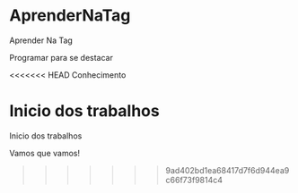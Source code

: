 # AprenderNaTag
Aprender Na Tag

Programar para se destacar

<<<<<<< HEAD
Conhecimento

Inicio dos trabalhos
=======
Inicio dos trabalhos

Vamos que vamos!
    

>>>>>>> 9ad402bd1ea68417d7f6d944ea9c66f73f9814c4
